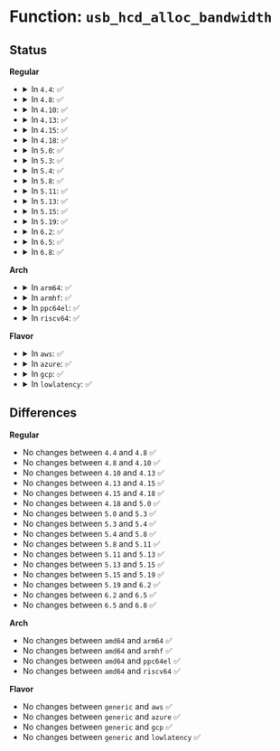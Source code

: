 # Function: <code>usb_hcd_alloc_bandwidth</code>

## Status
<b>Regular</b>
<ul>
<li>
<details>
<summary>In <code>4.4</code>: ✅</summary>

```c
int usb_hcd_alloc_bandwidth(struct usb_device *udev, struct usb_host_config *new_config, struct usb_host_interface *cur_alt, struct usb_host_interface *new_alt);
```

**Collision:** Unique Global

**Inline:** No

**Transformation:** False

**Instances:**

```
In drivers/usb/core/hcd.c (ffffffff8160f510)
Location: drivers/usb/core/hcd.c:1958
Inline: False
Direct callers:
  - drivers/usb/core/hub.c:usb_reset_and_verify_device
  - drivers/usb/core/message.c:usb_disable_device
  - drivers/usb/core/message.c:usb_set_interface
  - drivers/usb/core/message.c:usb_set_interface
  - drivers/usb/core/message.c:usb_reset_configuration
  - drivers/usb/core/message.c:usb_reset_configuration
  - drivers/usb/core/message.c:usb_set_configuration
  - drivers/usb/core/message.c:usb_set_configuration
  - drivers/usb/core/message.c:usb_set_configuration
```
**Symbols:**

```
ffffffff8160f510-ffffffff8160f81b: usb_hcd_alloc_bandwidth (STB_GLOBAL)
```
</details>
</li>
<li>
<details>
<summary>In <code>4.8</code>: ✅</summary>

```c
int usb_hcd_alloc_bandwidth(struct usb_device *udev, struct usb_host_config *new_config, struct usb_host_interface *cur_alt, struct usb_host_interface *new_alt);
```

**Collision:** Unique Global

**Inline:** No

**Transformation:** False

**Instances:**

```
In drivers/usb/core/hcd.c (ffffffff8166f0e0)
Location: drivers/usb/core/hcd.c:1954
Inline: False
Direct callers:
  - drivers/usb/core/hub.c:usb_reset_and_verify_device
  - drivers/usb/core/message.c:usb_set_configuration
  - drivers/usb/core/message.c:usb_set_configuration
  - drivers/usb/core/message.c:usb_set_configuration
  - drivers/usb/core/message.c:usb_reset_configuration
  - drivers/usb/core/message.c:usb_reset_configuration
  - drivers/usb/core/message.c:usb_set_interface
  - drivers/usb/core/message.c:usb_set_interface
  - drivers/usb/core/message.c:usb_disable_device
```
**Symbols:**

```
ffffffff8166f0e0-ffffffff8166f3f1: usb_hcd_alloc_bandwidth (STB_GLOBAL)
```
</details>
</li>
<li>
<details>
<summary>In <code>4.10</code>: ✅</summary>

```c
int usb_hcd_alloc_bandwidth(struct usb_device *udev, struct usb_host_config *new_config, struct usb_host_interface *cur_alt, struct usb_host_interface *new_alt);
```

**Collision:** Unique Global

**Inline:** No

**Transformation:** False

**Instances:**

```
In drivers/usb/core/hcd.c (ffffffff8169cdc0)
Location: drivers/usb/core/hcd.c:1955
Inline: False
Direct callers:
  - drivers/usb/core/hub.c:usb_reset_and_verify_device
  - drivers/usb/core/message.c:usb_set_configuration
  - drivers/usb/core/message.c:usb_set_configuration
  - drivers/usb/core/message.c:usb_set_configuration
  - drivers/usb/core/message.c:usb_reset_configuration
  - drivers/usb/core/message.c:usb_reset_configuration
  - drivers/usb/core/message.c:usb_set_interface
  - drivers/usb/core/message.c:usb_set_interface
  - drivers/usb/core/message.c:usb_disable_device
```
**Symbols:**

```
ffffffff8169cdc0-ffffffff8169d0d1: usb_hcd_alloc_bandwidth (STB_GLOBAL)
```
</details>
</li>
<li>
<details>
<summary>In <code>4.13</code>: ✅</summary>

```c
int usb_hcd_alloc_bandwidth(struct usb_device *udev, struct usb_host_config *new_config, struct usb_host_interface *cur_alt, struct usb_host_interface *new_alt);
```

**Collision:** Unique Global

**Inline:** No

**Transformation:** False

**Instances:**

```
In drivers/usb/core/hcd.c (ffffffff816b2190)
Location: drivers/usb/core/hcd.c:1969
Inline: False
Direct callers:
  - drivers/usb/core/hub.c:usb_reset_and_verify_device
  - drivers/usb/core/message.c:usb_set_configuration
  - drivers/usb/core/message.c:usb_set_configuration
  - drivers/usb/core/message.c:usb_set_configuration
  - drivers/usb/core/message.c:usb_reset_configuration
  - drivers/usb/core/message.c:usb_reset_configuration
  - drivers/usb/core/message.c:usb_set_interface
  - drivers/usb/core/message.c:usb_set_interface
  - drivers/usb/core/message.c:usb_disable_device
```
**Symbols:**

```
ffffffff816b2190-ffffffff816b24a5: usb_hcd_alloc_bandwidth (STB_GLOBAL)
```
</details>
</li>
<li>
<details>
<summary>In <code>4.15</code>: ✅</summary>

```c
int usb_hcd_alloc_bandwidth(struct usb_device *udev, struct usb_host_config *new_config, struct usb_host_interface *cur_alt, struct usb_host_interface *new_alt);
```

**Collision:** Unique Global

**Inline:** No

**Transformation:** False

**Instances:**

```
In drivers/usb/core/hcd.c (ffffffff8171d7d0)
Location: drivers/usb/core/hcd.c:1958
Inline: False
Direct callers:
  - drivers/usb/core/hub.c:usb_reset_and_verify_device
  - drivers/usb/core/message.c:usb_set_configuration
  - drivers/usb/core/message.c:usb_set_configuration
  - drivers/usb/core/message.c:usb_set_configuration
  - drivers/usb/core/message.c:usb_reset_configuration
  - drivers/usb/core/message.c:usb_reset_configuration
  - drivers/usb/core/message.c:usb_set_interface
  - drivers/usb/core/message.c:usb_set_interface
  - drivers/usb/core/message.c:usb_disable_device
```
**Symbols:**

```
ffffffff8171d7d0-ffffffff8171db2a: usb_hcd_alloc_bandwidth (STB_GLOBAL)
```
</details>
</li>
<li>
<details>
<summary>In <code>4.18</code>: ✅</summary>

```c
int usb_hcd_alloc_bandwidth(struct usb_device *udev, struct usb_host_config *new_config, struct usb_host_interface *cur_alt, struct usb_host_interface *new_alt);
```

**Collision:** Unique Global

**Inline:** No

**Transformation:** False

**Instances:**

```
In drivers/usb/core/hcd.c (ffffffff8175c420)
Location: drivers/usb/core/hcd.c:1960
Inline: False
Direct callers:
  - drivers/usb/core/hub.c:usb_reset_and_verify_device
  - drivers/usb/core/message.c:usb_set_configuration
  - drivers/usb/core/message.c:usb_set_configuration
  - drivers/usb/core/message.c:usb_set_configuration
  - drivers/usb/core/message.c:usb_reset_configuration
  - drivers/usb/core/message.c:usb_reset_configuration
  - drivers/usb/core/message.c:usb_set_interface
  - drivers/usb/core/message.c:usb_set_interface
  - drivers/usb/core/message.c:usb_disable_device
```
**Symbols:**

```
ffffffff8175c420-ffffffff8175c78f: usb_hcd_alloc_bandwidth (STB_GLOBAL)
```
</details>
</li>
<li>
<details>
<summary>In <code>5.0</code>: ✅</summary>

```c
int usb_hcd_alloc_bandwidth(struct usb_device *udev, struct usb_host_config *new_config, struct usb_host_interface *cur_alt, struct usb_host_interface *new_alt);
```

**Collision:** Unique Global

**Inline:** No

**Transformation:** False

**Instances:**

```
In drivers/usb/core/hcd.c (ffffffff817809e0)
Location: drivers/usb/core/hcd.c:1944
Inline: False
Direct callers:
  - drivers/usb/core/hub.c:usb_reset_and_verify_device
  - drivers/usb/core/message.c:usb_set_configuration
  - drivers/usb/core/message.c:usb_set_configuration
  - drivers/usb/core/message.c:usb_set_configuration
  - drivers/usb/core/message.c:usb_reset_configuration
  - drivers/usb/core/message.c:usb_reset_configuration
  - drivers/usb/core/message.c:usb_set_interface
  - drivers/usb/core/message.c:usb_set_interface
  - drivers/usb/core/message.c:usb_disable_device
```
**Symbols:**

```
ffffffff817809e0-ffffffff81780d4f: usb_hcd_alloc_bandwidth (STB_GLOBAL)
```
</details>
</li>
<li>
<details>
<summary>In <code>5.3</code>: ✅</summary>

```c
int usb_hcd_alloc_bandwidth(struct usb_device *udev, struct usb_host_config *new_config, struct usb_host_interface *cur_alt, struct usb_host_interface *new_alt);
```

**Collision:** Unique Global

**Inline:** No

**Transformation:** False

**Instances:**

```
In drivers/usb/core/hcd.c (ffffffff817be3f0)
Location: drivers/usb/core/hcd.c:1833
Inline: False
Direct callers:
  - drivers/usb/core/hub.c:usb_reset_and_verify_device
  - drivers/usb/core/message.c:usb_set_configuration
  - drivers/usb/core/message.c:usb_set_configuration
  - drivers/usb/core/message.c:usb_set_configuration
  - drivers/usb/core/message.c:usb_reset_configuration
  - drivers/usb/core/message.c:usb_reset_configuration
  - drivers/usb/core/message.c:usb_set_interface
  - drivers/usb/core/message.c:usb_set_interface
  - drivers/usb/core/message.c:usb_disable_device
```
**Symbols:**

```
ffffffff817be3f0-ffffffff817be755: usb_hcd_alloc_bandwidth (STB_GLOBAL)
```
</details>
</li>
<li>
<details>
<summary>In <code>5.4</code>: ✅</summary>

```c
int usb_hcd_alloc_bandwidth(struct usb_device *udev, struct usb_host_config *new_config, struct usb_host_interface *cur_alt, struct usb_host_interface *new_alt);
```

**Collision:** Unique Global

**Inline:** No

**Transformation:** False

**Instances:**

```
In drivers/usb/core/hcd.c (ffffffff817eed50)
Location: drivers/usb/core/hcd.c:1830
Inline: False
Direct callers:
  - drivers/usb/core/hub.c:usb_reset_and_verify_device
  - drivers/usb/core/message.c:usb_set_configuration
  - drivers/usb/core/message.c:usb_set_configuration
  - drivers/usb/core/message.c:usb_set_configuration
  - drivers/usb/core/message.c:usb_reset_configuration
  - drivers/usb/core/message.c:usb_reset_configuration
  - drivers/usb/core/message.c:usb_set_interface
  - drivers/usb/core/message.c:usb_set_interface
  - drivers/usb/core/message.c:usb_disable_device
```
**Symbols:**

```
ffffffff817eed50-ffffffff817ef0b5: usb_hcd_alloc_bandwidth (STB_GLOBAL)
```
</details>
</li>
<li>
<details>
<summary>In <code>5.8</code>: ✅</summary>

```c
int usb_hcd_alloc_bandwidth(struct usb_device *udev, struct usb_host_config *new_config, struct usb_host_interface *cur_alt, struct usb_host_interface *new_alt);
```

**Collision:** Unique Global

**Inline:** No

**Transformation:** False

**Instances:**

```
In drivers/usb/core/hcd.c (ffffffff818be380)
Location: drivers/usb/core/hcd.c:1827
Inline: False
Direct callers:
  - drivers/usb/core/hub.c:usb_reset_and_verify_device
  - drivers/usb/core/message.c:usb_set_configuration
  - drivers/usb/core/message.c:usb_set_configuration
  - drivers/usb/core/message.c:usb_set_configuration
  - drivers/usb/core/message.c:usb_reset_configuration
  - drivers/usb/core/message.c:usb_reset_configuration
  - drivers/usb/core/message.c:usb_set_interface
  - drivers/usb/core/message.c:usb_set_interface
  - drivers/usb/core/message.c:usb_disable_device_endpoints
```
**Symbols:**

```
ffffffff818be380-ffffffff818be6e5: usb_hcd_alloc_bandwidth (STB_GLOBAL)
```
</details>
</li>
<li>
<details>
<summary>In <code>5.11</code>: ✅</summary>

```c
int usb_hcd_alloc_bandwidth(struct usb_device *udev, struct usb_host_config *new_config, struct usb_host_interface *cur_alt, struct usb_host_interface *new_alt);
```

**Collision:** Unique Global

**Inline:** No

**Transformation:** False

**Instances:**

```
In drivers/usb/core/hcd.c (ffffffff818caf80)
Location: drivers/usb/core/hcd.c:1837
Inline: False
Direct callers:
  - drivers/usb/core/hub.c:usb_reset_and_verify_device
  - drivers/usb/core/message.c:usb_set_configuration
  - drivers/usb/core/message.c:usb_set_configuration
  - drivers/usb/core/message.c:usb_set_configuration
  - drivers/usb/core/message.c:usb_reset_configuration
  - drivers/usb/core/message.c:usb_reset_configuration
  - drivers/usb/core/message.c:usb_set_interface
  - drivers/usb/core/message.c:usb_set_interface
  - drivers/usb/core/message.c:usb_disable_device_endpoints
```
**Symbols:**

```
ffffffff818caf80-ffffffff818cb2e5: usb_hcd_alloc_bandwidth (STB_GLOBAL)
```
</details>
</li>
<li>
<details>
<summary>In <code>5.13</code>: ✅</summary>

```c
int usb_hcd_alloc_bandwidth(struct usb_device *udev, struct usb_host_config *new_config, struct usb_host_interface *cur_alt, struct usb_host_interface *new_alt);
```

**Collision:** Unique Global

**Inline:** No

**Transformation:** False

**Instances:**

```
In drivers/usb/core/hcd.c (ffffffff818ae5a0)
Location: drivers/usb/core/hcd.c:1837
Inline: False
Direct callers:
  - drivers/usb/core/hub.c:usb_reset_and_verify_device
  - drivers/usb/core/message.c:usb_set_configuration
  - drivers/usb/core/message.c:usb_set_configuration
  - drivers/usb/core/message.c:usb_set_configuration
  - drivers/usb/core/message.c:usb_reset_configuration
  - drivers/usb/core/message.c:usb_reset_configuration
  - drivers/usb/core/message.c:usb_set_interface
  - drivers/usb/core/message.c:usb_set_interface
  - drivers/usb/core/message.c:usb_disable_device_endpoints
```
**Symbols:**

```
ffffffff818ae5a0-ffffffff818ae905: usb_hcd_alloc_bandwidth (STB_GLOBAL)
```
</details>
</li>
<li>
<details>
<summary>In <code>5.15</code>: ✅</summary>

```c
int usb_hcd_alloc_bandwidth(struct usb_device *udev, struct usb_host_config *new_config, struct usb_host_interface *cur_alt, struct usb_host_interface *new_alt);
```

**Collision:** Unique Global

**Inline:** No

**Transformation:** False

**Instances:**

```
In drivers/usb/core/hcd.c (ffffffff81943670)
Location: drivers/usb/core/hcd.c:1858
Inline: False
Direct callers:
  - drivers/usb/core/hub.c:usb_reset_and_verify_device
  - drivers/usb/core/message.c:usb_set_configuration
  - drivers/usb/core/message.c:usb_set_configuration
  - drivers/usb/core/message.c:usb_set_configuration
  - drivers/usb/core/message.c:usb_reset_configuration
  - drivers/usb/core/message.c:usb_reset_configuration
  - drivers/usb/core/message.c:usb_set_interface
  - drivers/usb/core/message.c:usb_set_interface
  - drivers/usb/core/message.c:usb_disable_device_endpoints
```
**Symbols:**

```
ffffffff81943670-ffffffff81943a65: usb_hcd_alloc_bandwidth (STB_GLOBAL)
```
</details>
</li>
<li>
<details>
<summary>In <code>5.19</code>: ✅</summary>

```c
int usb_hcd_alloc_bandwidth(struct usb_device *udev, struct usb_host_config *new_config, struct usb_host_interface *cur_alt, struct usb_host_interface *new_alt);
```

**Collision:** Unique Global

**Inline:** No

**Transformation:** False

**Instances:**

```
In drivers/usb/core/hcd.c (ffffffff81a9bad0)
Location: drivers/usb/core/hcd.c:1861
Inline: False
Direct callers:
  - drivers/usb/core/hub.c:usb_reset_and_verify_device
  - drivers/usb/core/message.c:usb_set_configuration
  - drivers/usb/core/message.c:usb_set_configuration
  - drivers/usb/core/message.c:usb_set_configuration
  - drivers/usb/core/message.c:usb_reset_configuration
  - drivers/usb/core/message.c:usb_reset_configuration
  - drivers/usb/core/message.c:usb_set_interface
  - drivers/usb/core/message.c:usb_set_interface
  - drivers/usb/core/message.c:usb_disable_device_endpoints
```
**Symbols:**

```
ffffffff81a9bad0-ffffffff81a9bed8: usb_hcd_alloc_bandwidth (STB_GLOBAL)
```
</details>
</li>
<li>
<details>
<summary>In <code>6.2</code>: ✅</summary>

```c
int usb_hcd_alloc_bandwidth(struct usb_device *udev, struct usb_host_config *new_config, struct usb_host_interface *cur_alt, struct usb_host_interface *new_alt);
```

**Collision:** Unique Global

**Inline:** No

**Transformation:** False

**Instances:**

```
In drivers/usb/core/hcd.c (ffffffff81c20950)
Location: drivers/usb/core/hcd.c:1862
Inline: False
Direct callers:
  - drivers/usb/core/hub.c:usb_reset_and_verify_device
  - drivers/usb/core/message.c:usb_set_configuration
  - drivers/usb/core/message.c:usb_set_configuration
  - drivers/usb/core/message.c:usb_set_configuration
  - drivers/usb/core/message.c:usb_reset_configuration
  - drivers/usb/core/message.c:usb_reset_configuration
  - drivers/usb/core/message.c:usb_set_interface
  - drivers/usb/core/message.c:usb_set_interface
  - drivers/usb/core/message.c:usb_disable_device_endpoints
```
**Symbols:**

```
ffffffff81c20950-ffffffff81c20d58: usb_hcd_alloc_bandwidth (STB_GLOBAL)
```
</details>
</li>
<li>
<details>
<summary>In <code>6.5</code>: ✅</summary>

```c
int usb_hcd_alloc_bandwidth(struct usb_device *udev, struct usb_host_config *new_config, struct usb_host_interface *cur_alt, struct usb_host_interface *new_alt);
```

**Collision:** Unique Global

**Inline:** No

**Transformation:** False

**Instances:**

```
In drivers/usb/core/hcd.c (ffffffff81c878d0)
Location: drivers/usb/core/hcd.c:1866
Inline: False
Direct callers:
  - drivers/usb/core/hub.c:usb_reset_and_verify_device
  - drivers/usb/core/message.c:usb_set_configuration
  - drivers/usb/core/message.c:usb_set_configuration
  - drivers/usb/core/message.c:usb_set_configuration
  - drivers/usb/core/message.c:usb_reset_configuration
  - drivers/usb/core/message.c:usb_reset_configuration
  - drivers/usb/core/message.c:usb_set_interface
  - drivers/usb/core/message.c:usb_set_interface
  - drivers/usb/core/message.c:usb_disable_device_endpoints
```
**Symbols:**

```
ffffffff81c878d0-ffffffff81c87cd8: usb_hcd_alloc_bandwidth (STB_GLOBAL)
```
</details>
</li>
<li>
<details>
<summary>In <code>6.8</code>: ✅</summary>

```c
int usb_hcd_alloc_bandwidth(struct usb_device *udev, struct usb_host_config *new_config, struct usb_host_interface *cur_alt, struct usb_host_interface *new_alt);
```

**Collision:** Unique Global

**Inline:** No

**Transformation:** False

**Instances:**

```
In drivers/usb/core/hcd.c (ffffffff81d3c320)
Location: drivers/usb/core/hcd.c:1841
Inline: False
Direct callers:
  - drivers/usb/core/hub.c:usb_reset_and_verify_device
  - drivers/usb/core/message.c:usb_set_configuration
  - drivers/usb/core/message.c:usb_set_configuration
  - drivers/usb/core/message.c:usb_set_configuration
  - drivers/usb/core/message.c:usb_reset_configuration
  - drivers/usb/core/message.c:usb_reset_configuration
  - drivers/usb/core/message.c:usb_set_interface
  - drivers/usb/core/message.c:usb_set_interface
  - drivers/usb/core/message.c:usb_disable_device_endpoints
```
**Symbols:**

```
ffffffff81d3c320-ffffffff81d3c728: usb_hcd_alloc_bandwidth (STB_GLOBAL)
```
</details>
</li>
</ul>
<b>Arch</b>
<ul>
<li>
<details>
<summary>In <code>arm64</code>: ✅</summary>

```c
int usb_hcd_alloc_bandwidth(struct usb_device *udev, struct usb_host_config *new_config, struct usb_host_interface *cur_alt, struct usb_host_interface *new_alt);
```

**Collision:** Unique Global

**Inline:** No

**Transformation:** False

**Instances:**

```
In drivers/usb/core/hcd.c (ffff800010a1eaf8)
Location: drivers/usb/core/hcd.c:1830
Inline: False
Direct callers:
  - drivers/usb/core/hub.c:usb_reset_and_verify_device
  - drivers/usb/core/message.c:usb_set_configuration
  - drivers/usb/core/message.c:usb_set_configuration
  - drivers/usb/core/message.c:usb_set_configuration
  - drivers/usb/core/message.c:usb_reset_configuration
  - drivers/usb/core/message.c:usb_reset_configuration
  - drivers/usb/core/message.c:usb_set_interface
  - drivers/usb/core/message.c:usb_set_interface
  - drivers/usb/core/message.c:usb_disable_device
```
**Symbols:**

```
ffff800010a1eaf8-ffff800010a1ee44: usb_hcd_alloc_bandwidth (STB_GLOBAL)
```
</details>
</li>
<li>
<details>
<summary>In <code>armhf</code>: ✅</summary>

```c
int usb_hcd_alloc_bandwidth(struct usb_device *udev, struct usb_host_config *new_config, struct usb_host_interface *cur_alt, struct usb_host_interface *new_alt);
```

**Collision:** Unique Global

**Inline:** No

**Transformation:** False

**Instances:**

```
In drivers/usb/core/hcd.c (c0af6230)
Location: drivers/usb/core/hcd.c:1830
Inline: False
Direct callers:
  - drivers/usb/core/hub.c:usb_reset_and_verify_device
  - drivers/usb/core/message.c:usb_set_configuration
  - drivers/usb/core/message.c:usb_set_configuration
  - drivers/usb/core/message.c:usb_set_configuration
  - drivers/usb/core/message.c:usb_reset_configuration
  - drivers/usb/core/message.c:usb_reset_configuration
  - drivers/usb/core/message.c:usb_set_interface
  - drivers/usb/core/message.c:usb_set_interface
  - drivers/usb/core/message.c:usb_disable_device
```
**Symbols:**

```
c0af6230-c0af654c: usb_hcd_alloc_bandwidth (STB_GLOBAL)
```
</details>
</li>
<li>
<details>
<summary>In <code>ppc64el</code>: ✅</summary>

```c
int usb_hcd_alloc_bandwidth(struct usb_device *udev, struct usb_host_config *new_config, struct usb_host_interface *cur_alt, struct usb_host_interface *new_alt);
```

**Collision:** Unique Global

**Inline:** No

**Transformation:** False

**Instances:**

```
In drivers/usb/core/hcd.c (c000000000ad8bd0)
Location: drivers/usb/core/hcd.c:1830
Inline: False
Direct callers:
  - drivers/usb/core/hub.c:usb_reset_and_verify_device
  - drivers/usb/core/message.c:usb_set_configuration
  - drivers/usb/core/message.c:usb_set_configuration
  - drivers/usb/core/message.c:usb_reset_configuration
  - drivers/usb/core/message.c:usb_reset_configuration
  - drivers/usb/core/message.c:usb_set_interface
  - drivers/usb/core/message.c:usb_set_interface
  - drivers/usb/core/message.c:usb_disable_device
```
**Symbols:**

```
c000000000ad8bd0-c000000000ad9048: usb_hcd_alloc_bandwidth (STB_GLOBAL)
```
</details>
</li>
<li>
<details>
<summary>In <code>riscv64</code>: ✅</summary>

```c
int usb_hcd_alloc_bandwidth(struct usb_device *udev, struct usb_host_config *new_config, struct usb_host_interface *cur_alt, struct usb_host_interface *new_alt);
```

**Collision:** Unique Global

**Inline:** No

**Transformation:** False

**Instances:**

```
In drivers/usb/core/hcd.c (ffffffe000642528)
Location: drivers/usb/core/hcd.c:1830
Inline: False
Direct callers:
  - drivers/usb/core/hub.c:usb_reset_and_verify_device
  - drivers/usb/core/message.c:usb_set_configuration
  - drivers/usb/core/message.c:usb_set_configuration
  - drivers/usb/core/message.c:usb_reset_configuration
  - drivers/usb/core/message.c:usb_reset_configuration
  - drivers/usb/core/message.c:usb_set_interface
  - drivers/usb/core/message.c:usb_set_interface
  - drivers/usb/core/message.c:usb_disable_device
```
**Symbols:**

```
ffffffe000642528-ffffffe000642750: usb_hcd_alloc_bandwidth (STB_GLOBAL)
```
</details>
</li>
</ul>
<b>Flavor</b>
<ul>
<li>
<details>
<summary>In <code>aws</code>: ✅</summary>

```c
int usb_hcd_alloc_bandwidth(struct usb_device *udev, struct usb_host_config *new_config, struct usb_host_interface *cur_alt, struct usb_host_interface *new_alt);
```

**Collision:** Unique Global

**Inline:** No

**Transformation:** False

**Instances:**

```
In drivers/usb/core/hcd.c (ffffffff817a7130)
Location: drivers/usb/core/hcd.c:1830
Inline: False
Direct callers:
  - drivers/usb/core/hub.c:usb_reset_and_verify_device
  - drivers/usb/core/message.c:usb_set_configuration
  - drivers/usb/core/message.c:usb_set_configuration
  - drivers/usb/core/message.c:usb_set_configuration
  - drivers/usb/core/message.c:usb_reset_configuration
  - drivers/usb/core/message.c:usb_reset_configuration
  - drivers/usb/core/message.c:usb_set_interface
  - drivers/usb/core/message.c:usb_set_interface
  - drivers/usb/core/message.c:usb_disable_device
```
**Symbols:**

```
ffffffff817a7130-ffffffff817a7495: usb_hcd_alloc_bandwidth (STB_GLOBAL)
```
</details>
</li>
<li>
<details>
<summary>In <code>azure</code>: ✅</summary>

```c
int usb_hcd_alloc_bandwidth(struct usb_device *udev, struct usb_host_config *new_config, struct usb_host_interface *cur_alt, struct usb_host_interface *new_alt);
```

**Collision:** Unique Global

**Inline:** No

**Transformation:** False

**Instances:**

```
In drivers/usb/core/hcd.c (ffffffff81798b80)
Location: drivers/usb/core/hcd.c:1830
Inline: False
Direct callers:
  - drivers/usb/core/hub.c:usb_reset_and_verify_device
  - drivers/usb/core/message.c:usb_set_configuration
  - drivers/usb/core/message.c:usb_set_configuration
  - drivers/usb/core/message.c:usb_set_configuration
  - drivers/usb/core/message.c:usb_reset_configuration
  - drivers/usb/core/message.c:usb_reset_configuration
  - drivers/usb/core/message.c:usb_set_interface
  - drivers/usb/core/message.c:usb_set_interface
  - drivers/usb/core/message.c:usb_disable_device
```
**Symbols:**

```
ffffffff81798b80-ffffffff81798ee5: usb_hcd_alloc_bandwidth (STB_GLOBAL)
```
</details>
</li>
<li>
<details>
<summary>In <code>gcp</code>: ✅</summary>

```c
int usb_hcd_alloc_bandwidth(struct usb_device *udev, struct usb_host_config *new_config, struct usb_host_interface *cur_alt, struct usb_host_interface *new_alt);
```

**Collision:** Unique Global

**Inline:** No

**Transformation:** False

**Instances:**

```
In drivers/usb/core/hcd.c (ffffffff817e3bd0)
Location: drivers/usb/core/hcd.c:1830
Inline: False
Direct callers:
  - drivers/usb/core/hub.c:usb_reset_and_verify_device
  - drivers/usb/core/message.c:usb_set_configuration
  - drivers/usb/core/message.c:usb_set_configuration
  - drivers/usb/core/message.c:usb_set_configuration
  - drivers/usb/core/message.c:usb_reset_configuration
  - drivers/usb/core/message.c:usb_reset_configuration
  - drivers/usb/core/message.c:usb_set_interface
  - drivers/usb/core/message.c:usb_set_interface
  - drivers/usb/core/message.c:usb_disable_device
```
**Symbols:**

```
ffffffff817e3bd0-ffffffff817e3f35: usb_hcd_alloc_bandwidth (STB_GLOBAL)
```
</details>
</li>
<li>
<details>
<summary>In <code>lowlatency</code>: ✅</summary>

```c
int usb_hcd_alloc_bandwidth(struct usb_device *udev, struct usb_host_config *new_config, struct usb_host_interface *cur_alt, struct usb_host_interface *new_alt);
```

**Collision:** Unique Global

**Inline:** No

**Transformation:** False

**Instances:**

```
In drivers/usb/core/hcd.c (ffffffff817fde80)
Location: drivers/usb/core/hcd.c:1830
Inline: False
Direct callers:
  - drivers/usb/core/hub.c:usb_reset_and_verify_device
  - drivers/usb/core/message.c:usb_set_configuration
  - drivers/usb/core/message.c:usb_set_configuration
  - drivers/usb/core/message.c:usb_set_configuration
  - drivers/usb/core/message.c:usb_reset_configuration
  - drivers/usb/core/message.c:usb_reset_configuration
  - drivers/usb/core/message.c:usb_set_interface
  - drivers/usb/core/message.c:usb_set_interface
  - drivers/usb/core/message.c:usb_disable_device
```
**Symbols:**

```
ffffffff817fde80-ffffffff817fe1e5: usb_hcd_alloc_bandwidth (STB_GLOBAL)
```
</details>
</li>
</ul>

## Differences
<b>Regular</b>
<ul>
<li>
No changes between <code>4.4</code> and <code>4.8</code> ✅
</li>
<li>
No changes between <code>4.8</code> and <code>4.10</code> ✅
</li>
<li>
No changes between <code>4.10</code> and <code>4.13</code> ✅
</li>
<li>
No changes between <code>4.13</code> and <code>4.15</code> ✅
</li>
<li>
No changes between <code>4.15</code> and <code>4.18</code> ✅
</li>
<li>
No changes between <code>4.18</code> and <code>5.0</code> ✅
</li>
<li>
No changes between <code>5.0</code> and <code>5.3</code> ✅
</li>
<li>
No changes between <code>5.3</code> and <code>5.4</code> ✅
</li>
<li>
No changes between <code>5.4</code> and <code>5.8</code> ✅
</li>
<li>
No changes between <code>5.8</code> and <code>5.11</code> ✅
</li>
<li>
No changes between <code>5.11</code> and <code>5.13</code> ✅
</li>
<li>
No changes between <code>5.13</code> and <code>5.15</code> ✅
</li>
<li>
No changes between <code>5.15</code> and <code>5.19</code> ✅
</li>
<li>
No changes between <code>5.19</code> and <code>6.2</code> ✅
</li>
<li>
No changes between <code>6.2</code> and <code>6.5</code> ✅
</li>
<li>
No changes between <code>6.5</code> and <code>6.8</code> ✅
</li>
</ul>
<b>Arch</b>
<ul>
<li>
No changes between <code>amd64</code> and <code>arm64</code> ✅
</li>
<li>
No changes between <code>amd64</code> and <code>armhf</code> ✅
</li>
<li>
No changes between <code>amd64</code> and <code>ppc64el</code> ✅
</li>
<li>
No changes between <code>amd64</code> and <code>riscv64</code> ✅
</li>
</ul>
<b>Flavor</b>
<ul>
<li>
No changes between <code>generic</code> and <code>aws</code> ✅
</li>
<li>
No changes between <code>generic</code> and <code>azure</code> ✅
</li>
<li>
No changes between <code>generic</code> and <code>gcp</code> ✅
</li>
<li>
No changes between <code>generic</code> and <code>lowlatency</code> ✅
</li>
</ul>
